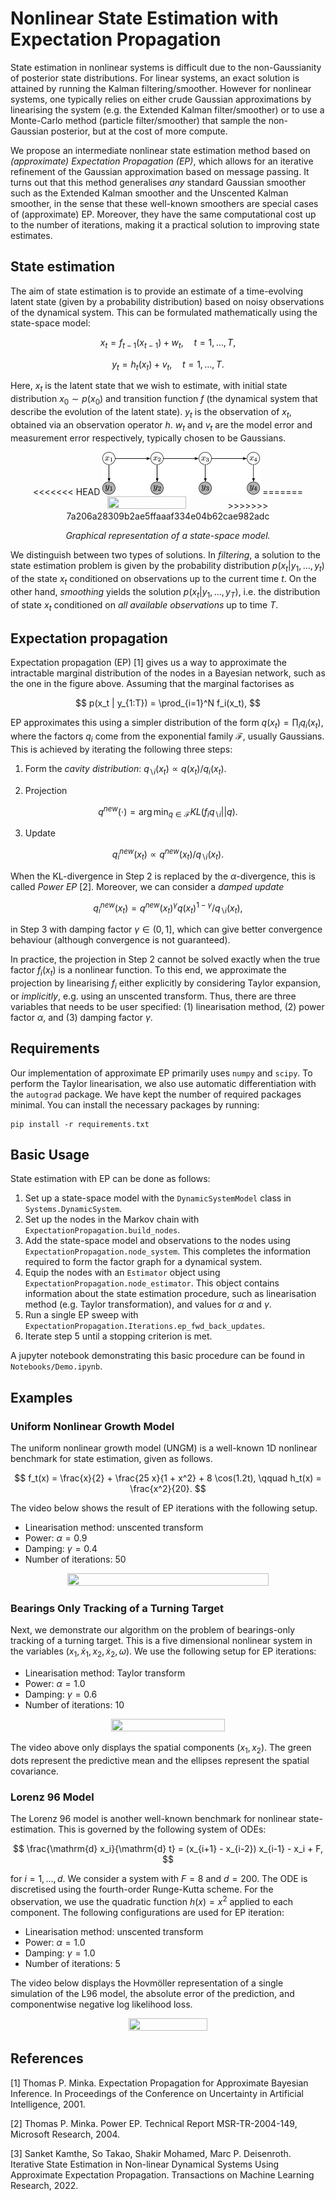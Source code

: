 # Nonlinear State Estimation with Expectation Propagation

State estimation in nonlinear systems is difficult due to the non-Gaussianity of posterior state distributions. For linear systems, an exact solution is attained by running the Kalman filtering/smoother. However for nonlinear systems, one typically relies on either crude Gaussian approximations by linearising the system (e.g. the Extended Kalman filter/smoother) or to use a Monte-Carlo method (particle filter/smoother) that sample the non-Gaussian posterior, but at the cost of more compute.

We propose an intermediate nonlinear state estimation method based on _(approximate) Expectation Propagation (EP)_, which allows for an iterative refinement of the Gaussian approximation based on message passing.
It turns out that this method generalises _any_ standard Gaussian smoother such as the Extended Kalman smoother and the Unscented Kalman smoother, in the sense that these well-known smoothers are special cases of (approximate) EP. Moreover, they have the same computational cost up to the number of iterations, making it a practical solution to improving state estimates.

## State estimation

The aim of state estimation is to provide an estimate of a time-evolving latent state (given by a probability distribution) based on noisy observations of the dynamical system. This can be formulated mathematically using the state-space model:

$$
x_t = f_{t-1}(x_{t-1}) + w_t, \quad t = 1, \ldots, T,
$$

$$
y_t = h_t(x_t) + v_t, \quad t = 1, \ldots, T.
$$

Here, $x_t$ is the latent state that we wish to estimate, with initial state distribution $x_0 \sim p(x_0)$ and transition function $f$ (the dynamical system that describe the evolution of the latent state). $y_t$ is the observation of $x_t$, obtained via an observation operator $h$. $w_t$ and $v_t$ are the model error and measurement error respectively, typically chosen to be Gaussians.

<p align="center">
<<<<<<< HEAD
  <img src="https://github.com/sanket-kamthe/EPyStateEstimator/blob/finalise_code/Notebooks/figs/hmm.png" width="50%" height="50%"/>
=======
  <img src="https://github.com/sanket-kamthe/EPyStateEstimator/tree/master/Notebooks/figs/hmm.png" width="50%" height="50%"/>
>>>>>>> 7a206a28309b2ae5ffaaaf334e04b62cae982adc
</p>

<p align="center">
    <em>Graphical representation of a state-space model.</em>
</p>

We distinguish between two types of solutions. In _filtering_, a solution to the state estimation problem is given by the probability distribution $p(x_t | y_1, \ldots, y_t)$ of the state $x_t$ conditioned on observations up to the current time $t$. On the other hand, _smoothing_ yields the solution $p(x_t | y_1, \ldots, y_T)$, i.e. the distribution of state $x_t$ conditioned on _all available observations_ up to time $T$.

## Expectation propagation

Expectation propagation (EP) [1] gives us a way to approximate the intractable marginal distribution of the nodes in a Bayesian network, such as the one in the figure above. Assuming that the marginal factorises as

$$
p(x_t | y_{1:T}) = \prod_{i=1}^N f_i(x_t),
$$

EP approximates this using a simpler distribution of the form $q(x_t) = \prod_i q_i(x_t)$, where the factors $q_i$ come from the exponential family $\mathcal{F}$, usually Gaussians. This is achieved by iterating the following three steps:

1. Form the _cavity distribution_: $q_{\backslash i}(x_t) \propto q(x_t)/q_i(x_t)$.

4. Projection

$$
q^{new}(\cdot) = \arg\min_{q \in \mathcal{F}} KL(f_i q_{\backslash i} || q).
$$

3. Update

$$
q_i^{new}(x_t) \propto q^{new}(x_t) / q_{\backslash i}(x_t).
$$

When the KL-divergence in Step 2 is replaced by the $\alpha$-divergence, this is called _Power EP_ [2]. Moreover, we can consider a _damped update_

$$
q_i^{new}(x_t) = q^{new}(x_t)^\gamma q(x_t)^{1-\gamma} / q_{\backslash i}(x_t),
$$

in Step 3 with damping factor $\gamma \in (0, 1]$, which can give better convergence behaviour (although convergence is not guaranteed).

In practice, the projection in Step 2 cannot be solved exactly when the true factor $f_i(x_t)$ is a nonlinear function. To this end, we approximate the projection by linearising $f_i$ either explicitly by considering Taylor expansion, or _implicitly_, e.g. using an unscented transform. Thus, there are three variables that needs to be user specified: (1) linearisation method, (2) power factor $\alpha$, and (3) damping factor $\gamma$.

## Requirements
Our implementation of approximate EP primarily uses `numpy` and `scipy`. To perform the Taylor linearisation, we also use automatic differentiation with the `autograd` package. We have kept the number of required packages minimal. You can install the necessary packages by running:
```
pip install -r requirements.txt
```

## Basic Usage

State estimation with EP can be done as follows:
1. Set up a state-space model with the `DynamicSystemModel` class in `Systems.DynamicSystem`.
2. Set up the nodes in the Markov chain with `ExpectationPropagation.build_nodes`.
3. Add the state-space model and observations to the nodes using `ExpectationPropagation.node_system`. This completes the information required to form the factor graph for a dynamical system.
4. Equip the nodes with an `Estimator` object using `ExpectationPropagation.node_estimator`. This object contains information about the state estimation procedure, such as linearisation method (e.g. Taylor transformation), and values for $\alpha$ and $\gamma$.
5. Run a single EP sweep with `ExpectationPropagation.Iterations.ep_fwd_back_updates`.
6. Iterate step 5 until a stopping criterion is met.

A jupyter notebook demonstrating this basic procedure can be found in `Notebooks/Demo.ipynb`.

## Examples
### Uniform Nonlinear Growth Model
The uniform nonlinear growth model (UNGM) is a well-known 1D nonlinear benchmark for state estimation, given as follows.

$$
f_t(x) = \frac{x}{2} + \frac{25 x}{1 + x^2} + 8 \cos(1.2t), \qquad h_t(x) = \frac{x^2}{20}.
$$

The video below shows the result of EP iterations with the following setup.
- Linearisation method: unscented transform
- Power: $\alpha = 0.9$
- Damping: $\gamma = 0.4$
- Number of iterations: 50

<p align="center">
  <img src="https://github.com/mpd37/pyStateEstimator/blob/finalise_code/Notebooks/figs/ungm_animation.gif" width="80%" height="80%"/>
</p>


### Bearings Only Tracking of a Turning Target
Next, we demonstrate our algorithm on the problem of bearings-only tracking of a turning target. This is a five dimensional nonlinear system in the variables $(x_1, \dot{x}_1, x_2, \dot{x}_2, \omega)$.
We use the following setup for EP iterations:
- Linearisation method: Taylor transform
- Power: $\alpha = 1.0$
- Damping: $\gamma = 0.6$
- Number of iterations: 10

<p align="center">
  <img src="https://github.com/mpd37/pyStateEstimator/blob/finalise_code/Notebooks/figs/bott_animation.gif" width="60%" height="60%"/>
</p>

The video above only displays the spatial components $(x_1, x_2)$. The green dots represent the predictive mean and the ellipses represent the spatial covariance.

### Lorenz 96 Model
The Lorenz 96 model is another well-known benchmark for nonlinear state-estimation. This is governed by the following system of ODEs:

$$
\frac{\mathrm{d} x_i}{\mathrm{d} t} = (x_{i+1} - x_{i-2}) x_{i-1} - x_i + F,
$$

for $i = 1, \ldots, d$. We consider a system with $F = 8$ and $d = 200$. The ODE is discretised using the fourth-order Runge-Kutta scheme.
For the observation, we use the quadratic function $h(x) = x^2$ applied to each component.
The following configurations are used for EP iteration:

- Linearisation method: unscented transform
- Power: $\alpha = 1.0$
- Damping: $\gamma = 1.0$
- Number of iterations: 5

The video below displays the Hovmöller representation of a single simulation of the L96 model, the absolute error of the prediction, and componentwise negative log likelihood loss.

<p align="center">
  <img src="https://github.com/mpd37/pyStateEstimator/blob/finalise_code/Notebooks/figs/L96_animation.gif" width="50%" height="50%"/>
</p>

## References
[1] Thomas P. Minka. Expectation Propagation for Approximate Bayesian Inference. In Proceedings of the
Conference on Uncertainty in Artificial Intelligence, 2001.

[2] Thomas P. Minka. Power EP. Technical Report MSR-TR-2004-149, Microsoft Research, 2004.

[3] Sanket Kamthe, So Takao, Shakir Mohamed, Marc P. Deisenroth. Iterative State Estimation in Non-linear Dynamical Systems Using Approximate Expectation Propagation. Transactions on Machine Learning Research, 2022.
